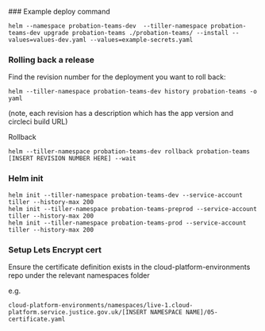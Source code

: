 
### Example deploy command
```
helm --namespace probation-teams-dev  --tiller-namespace probation-teams-dev upgrade probation-teams ./probation-teams/ --install --values=values-dev.yaml --values=example-secrets.yaml
```

### Rolling back a release
Find the revision number for the deployment you want to roll back:
```
helm --tiller-namespace probation-teams-dev history probation-teams -o yaml
```
(note, each revision has a description which has the app version and circleci build URL)

Rollback
```
helm --tiller-namespace probation-teams-dev rollback probation-teams [INSERT REVISION NUMBER HERE] --wait
```

### Helm init

```
helm init --tiller-namespace probation-teams-dev --service-account tiller --history-max 200
helm init --tiller-namespace probation-teams-preprod --service-account tiller --history-max 200
helm init --tiller-namespace probation-teams-prod --service-account tiller --history-max 200
```

### Setup Lets Encrypt cert

Ensure the certificate definition exists in the cloud-platform-environments repo under the relevant namespaces folder

e.g.
```
cloud-platform-environments/namespaces/live-1.cloud-platform.service.justice.gov.uk/[INSERT NAMESPACE NAME]/05-certificate.yaml
```
